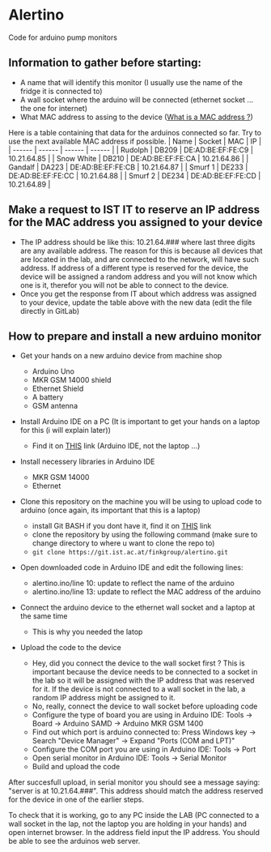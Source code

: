 # Alertino

Code for arduino pump monitors

## Information to gather before starting:
- A name that will identify this monitor (I usually use the name of the fridge it is connected to)
- A wall socket where the arduino will be connected (ethernet socket ... the one for internet)
- What MAC address to assing to the device ([What is a MAC address ?](https://en.wikipedia.org/wiki/MAC_address#:~:text=A%20media%20access%20control%20address,Wi%2DFi%2C%20and%20Bluetooth.))

Here is a table containing that data for the arduinos connected so far. Try to use the next available MAC address if possible.
| Name | Socket | MAC | IP |
| ------ | ------ | ------ | ------ |
| Rudolph | DB209 | DE:AD:BE:EF:FE:C9 | 10.21.64.85 |
| Snow White | DB210 | DE:AD:BE:EF:FE:CA | 10.21.64.86 |
| Gandalf | DA223 | DE:AD:BE:EF:FE:CB | 10.21.64.87 |
| Smurf 1 | DE233 | DE:AD:BE:EF:FE:CC | 10.21.64.88 |
| Smurf 2 | DE234 | DE:AD:BE:EF:FE:CD | 10.21.64.89 |

## Make a request to IST IT to reserve an IP address for the MAC address you assigned to your device
- The IP address should be like this: 10.21.64.### where last three digits are any available address. The reason for this is because all devices that are located in the lab, and are connected to the network, will have such address. If address of a different type is reserved for the device, the device will be assigned a random address and you will not know which one is it, therefor you will not be able to connect to the device.
- Once you get the response from IT about which address was assigned to your device, update the table above with the new data (edit the file directly in GitLab)

## How to prepare and install a new arduino monitor

- Get your hands on a new arduino device from machine shop
    - Arduino Uno
    - MKR GSM 14000 shield
    - Ethernet Shield
    - A battery
    - GSM antenna

- Install Arduino IDE on a PC (It is important to get your hands on a laptop for this (i will explain later))
    - Find it on [THIS](https://www.arduino.cc/en/software) link (Arduino IDE, not the laptop ...)

- Install necessery libraries in Arduino IDE
    - MKR GSM 14000
    - Ethernet

- Clone this repository on the machine you will be using to upload code to arduino (once again, its important that this is a laptop)
    - install Git BASH if you dont have it, find it on [THIS](https://gitforwindows.org/) link
    - clone the repository by using the following command (make sure to change directory to where u want to clone the repo to)
    - ```git clone https://git.ist.ac.at/finkgroup/alertino.git```

- Open downloaded code in Arduino IDE and edit the following lines:
    - alertino.ino/line 10: update to reflect the name of the arduino
    - alertino.ino/line 13: update to reflect the MAC address of the arduino

- Connect the arduino device to the ethernet wall socket and a laptop at the same time
    - This is why you needed the latop

- Upload the code to the device
    - Hey, did you connect the device to the wall socket first ? This is important because the device needs to be connected to a socket in the lab so it will be assigned with the IP address that was reserved for it. If the device is not connected to a wall socket in the lab, a random IP address might be assigned to it. 
    - No, really, connect the device to wall socket before uploading code
    - Configure the type of board you are using in Arduino IDE: Tools -> Board -> Arduino SAMD -> Arduino MKR GSM 1400
    - Find out which port is arduino connected to: Press Windows key -> Search "Device Manager" -> Expand "Ports (COM and LPT)"
    - Configure the COM port you are using in Arduino IDE: Tools -> Port
    - Open serial monitor in Arduino IDE: Tools -> Serial Monitor
    - Build and upload the code

After succesfull upload, in serial monitor you should see a message saying: "server is at 10.21.64.###". This address should match the address reserved for the device in one of the earlier steps.

To check that it is working, go to any PC inside the LAB (PC connected to a wall socket in the lap, not the laptop you are holding in your hands) and open internet browser. In the address field input the IP address. You should be able to see the arduinos web server.
